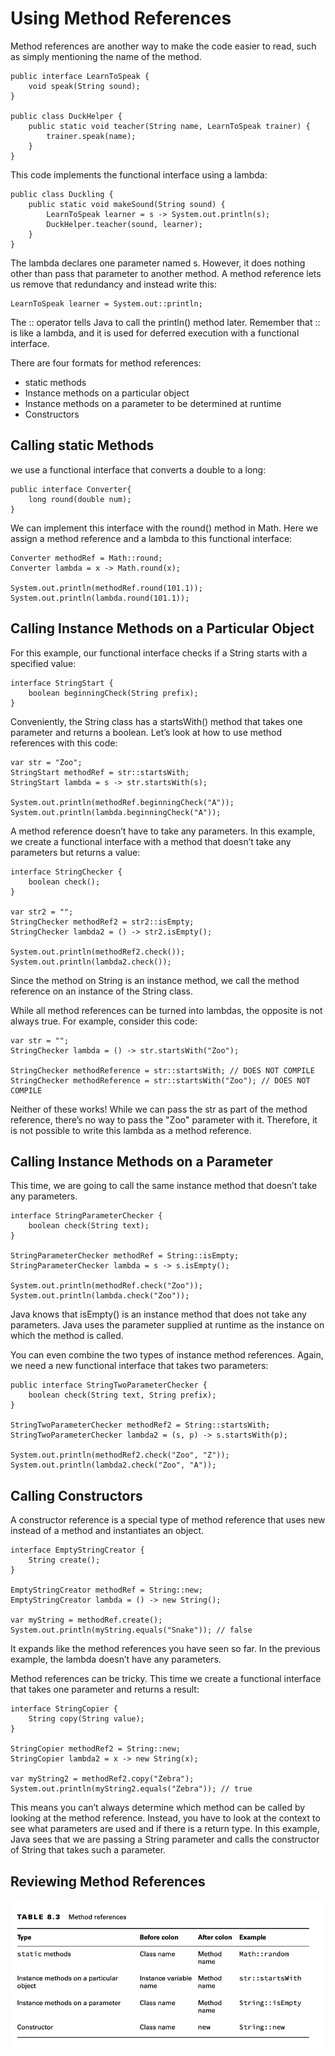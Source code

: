 # Using Method References

Method references are another way to make the code easier to read, such as simply mentioning the name of the method.

    public interface LearnToSpeak {
        void speak(String sound);
    }

    public class DuckHelper {
        public static void teacher(String name, LearnToSpeak trainer) {
            trainer.speak(name);
        }
    }

This code implements the functional interface using a lambda:

    public class Duckling {
        public static void makeSound(String sound) {
            LearnToSpeak learner = s -> System.out.println(s);
            DuckHelper.teacher(sound, learner);
        }
    }

The lambda declares one parameter named s. However, it does nothing other than pass that parameter to another method. A
method reference lets us remove that redundancy and instead write this:

    LearnToSpeak learner = System.out::println;

The :: operator tells Java to call the println() method later.
Remember that :: is like a lambda, and it is used for deferred execution with a functional interface.

There are four formats for method references:

- static methods
- Instance methods on a particular object
- Instance methods on a parameter to be determined at runtime
- Constructors

## Calling static Methods

we use a functional interface that converts a double to a long:

    public interface Converter{
        long round(double num);
    }

We can implement this interface with the round() method in Math. Here we assign a method reference and a lambda to this
functional interface:

    Converter methodRef = Math::round;
    Converter lambda = x -> Math.round(x);

    System.out.println(methodRef.round(101.1));
    System.out.println(lambda.round(101.1));

## Calling Instance Methods on a Particular Object

For this example, our functional interface checks if a String starts with a specified value:

    interface StringStart {
        boolean beginningCheck(String prefix);
    }

Conveniently, the String class has a startsWith() method that takes one parameter and returns a boolean. Let’s look at
how to use method references with this code:

    var str = "Zoo";
    StringStart methodRef = str::startsWith;
    StringStart lambda = s -> str.startsWith(s);

    System.out.println(methodRef.beginningCheck("A"));
    System.out.println(lambda.beginningCheck("A"));

A method reference doesn’t have to take any parameters. In this example, we create a functional interface with a method
that doesn’t take any parameters but returns a value:

    interface StringChecker { 
        boolean check();
    }

    var str2 = "";
    StringChecker methodRef2 = str2::isEmpty;
    StringChecker lambda2 = () -> str2.isEmpty();

    System.out.println(methodRef2.check());
    System.out.println(lambda2.check());

Since the method on String is an instance method, we call the method reference on an instance of the String class.

While all method references can be turned into lambdas, the opposite is not always true. For example, consider this
code:

    var str = "";
    StringChecker lambda = () -> str.startsWith("Zoo");

    StringChecker methodReference = str::startsWith; // DOES NOT COMPILE
    StringChecker methodReference = str::startsWith("Zoo"); // DOES NOT COMPILE

Neither of these works! While we can pass the str as part of the method reference, there’s no way to pass the "Zoo"
parameter with it. Therefore, it is not possible to write this lambda as a method reference.

## Calling Instance Methods on a Parameter

This time, we are going to call the same instance method that doesn’t take any parameters.

    interface StringParameterChecker { 
        boolean check(String text);
    }

    StringParameterChecker methodRef = String::isEmpty;
    StringParameterChecker lambda = s -> s.isEmpty();

    System.out.println(methodRef.check("Zoo"));
    System.out.println(lambda.check("Zoo"));

Java knows that isEmpty() is an instance method that does not take any parameters. Java uses the parameter supplied at
runtime as the instance on which the method is called.

You can even combine the two types of instance method references. Again, we need a new functional interface that takes
two parameters:

    public interface StringTwoParameterChecker {
        boolean check(String text, String prefix);
    }

    StringTwoParameterChecker methodRef2 = String::startsWith;
    StringTwoParameterChecker lambda2 = (s, p) -> s.startsWith(p);

    System.out.println(methodRef2.check("Zoo", "Z"));
    System.out.println(lambda2.check("Zoo", "A"));

## Calling Constructors

A constructor reference is a special type of method reference that uses new instead of a method and instantiates an
object.

    interface EmptyStringCreator { 
        String create();
    }

    EmptyStringCreator methodRef = String::new;
    EmptyStringCreator lambda = () -> new String();

    var myString = methodRef.create();
    System.out.println(myString.equals("Snake")); // false

It expands like the method references you have seen so far. In the previous example, the lambda doesn’t have any
parameters.

Method references can be tricky. This time we create a functional interface that takes one parameter and returns a
result:

    interface StringCopier { 
        String copy(String value);
    }

    StringCopier methodRef2 = String::new;
    StringCopier lambda2 = x -> new String(x);

    var myString2 = methodRef2.copy("Zebra");
    System.out.println(myString2.equals("Zebra")); // true

This means you can’t always determine which method can be called by looking at the method reference. Instead, you have
to look at the context to see what parameters are used and if there is a return type. In this example, Java sees that we
are passing a String parameter and calls the constructor of String that takes such a parameter.

## Reviewing Method References

![](../images/method-reference.png)
